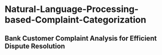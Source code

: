 # Natural-Language-Processing-based-Complaint-Categorization
## Bank Customer Complaint Analysis for Efficient Dispute Resolution
